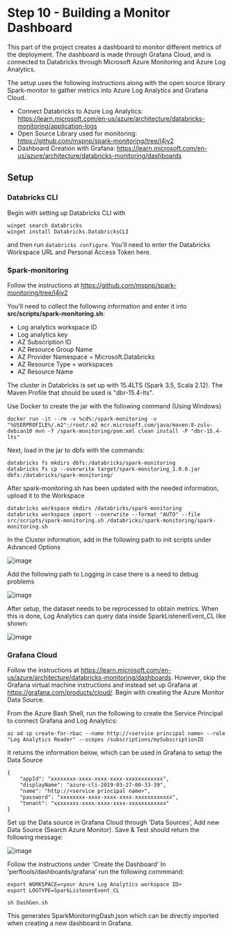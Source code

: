 # Step 10 - Building a Monitor Dashboard

This part of the project creates a dashboard to monitor different metrics of the deployment. The dashboard is made through Grafana Cloud, and is connected to Databricks through Microsoft Azure Monitoring and Azure Log Analytics. 

The setup uses the following instructions along with the open source library Spark-monitor to gather metrics into Azure Log Analytics and Grafana Cloud.
- Connect Databricks to Azure Log Analytics: https://learn.microsoft.com/en-us/azure/architecture/databricks-monitoring/application-logs
- Open Source Library used for monitoring: https://github.com/mspnp/spark-monitoring/tree/l4jv2
- Dashboard Creation with Grafana: https://learn.microsoft.com/en-us/azure/architecture/databricks-monitoring/dashboards

## Setup

### Databricks CLI
Begin with setting up Databricks CLI with 
```
winget search databricks
winget install Databricks.DatabricksCLI
```
and then run ```databricks configure```. You'll need to enter the Databricks Workspace URL and Personal Access Token here.

### Spark-monitoring
Follow the instructions at https://github.com/mspnp/spark-monitoring/tree/l4jv2

You'll need to collect the following information and enter it into **src/scripts/spark-monitoring.sh**: 
- Log analytics workspace ID
- Log analytics key
- AZ Subscription ID
- AZ Resource Group Name
- AZ Provider Namespace = Microsoft.Databricks
- AZ Resource Type = workspaces
- AZ Resource Name

The cluster in Databricks is set up with 15.4LTS (Spark 3.5, Scala 2.12). The Maven Profile that should be used is "dbr-15.4-lts".

Use Docker to create the jar with the following command (Using Windows)
```
docker run -it --rm -v %cd%:/spark-monitoring -v "%USERPROFILE%/.m2":/root/.m2 mcr.microsoft.com/java/maven:8-zulu-debian10 mvn -f /spark-monitoring/pom.xml clean install -P "dbr-15.4-lts"
```

Next, load in the jar to dbfs with the commands:
```
databricks fs mkdirs dbfs:/databricks/spark-monitoring
databricks fs cp --overwrite target/spark-monitoring_1.0.0.jar dbfs:/databricks/spark-monitoring/
```
After spark-monitoring.sh has been updated with the needed information, upload it to the Workspace
```
databricks workspace mkdirs /databricks/spark-monitoring
databricks workspace import --overwrite --format "AUTO" --file src/scripts/spark-monitoring.sh /databricks/spark-monitoring/spark-monitoring.sh
```

In the Cluster information, add in the following path to init scripts under Advanced Options

![image](https://github.com/user-attachments/assets/5316a577-b351-44dd-b516-945b85ab8d17)

Add the following path to Logging in case there is a need to debug problems

![image](https://github.com/user-attachments/assets/950a678f-00bf-4c6e-8ad2-9b84ab12e208)

After setup, the dataset needs to be reprocessed to obtain metrics. When this is done, Log Analytics can query data inside SparkListenerEvent_CL like shown:

![image](https://github.com/user-attachments/assets/35f72168-1c06-4c3a-a23d-072b89122bcb)

### Grafana Cloud
Follow the instructions at https://learn.microsoft.com/en-us/azure/architecture/databricks-monitoring/dashboards. However, skip the Grafana virtual machine instructions and instead set up Grafana at https://grafana.com/products/cloud/. Begin with creating the Azure Monitor Data Source.

From the Azure Bash Shell, run the following to create the Service Principal to connect Grafana and Log Analytics:
```
az ad sp create-for-rbac --name http://<service principal name> --role "Log Analytics Reader" --scopes /subscriptions/mySubscriptionID
```
It returns the information below, which can be used in Grafana to setup the Data Source
```
{
    "appId": "xxxxxxxx-xxxx-xxxx-xxxx-xxxxxxxxxxxx",
    "displayName": "azure-cli-2019-03-27-00-33-39",
    "name": "http://<service principal name>",
    "password": "xxxxxxxx-xxxx-xxxx-xxxx-xxxxxxxxxxxx",
    "tenant": "xxxxxxxx-xxxx-xxxx-xxxx-xxxxxxxxxxxx"
}
```
Set up the Data source in Grafana Cloud through 'Data Sources', Add new Data Source (Search Azure Monitor). Save & Test should return the following message:

![image](https://github.com/user-attachments/assets/1c5a8c14-fc7e-428f-8495-9d888f02c3e7)

Follow the instructions under 'Create the Dashboard'
In 'perftools/dashboards/grafana' run the following commmand:
```
export WORKSPACE=<your Azure Log Analytics workspace ID>
export LOGTYPE=SparkListenerEvent_CL

sh DashGen.sh
```
This generates SparkMonitoringDash.json which can be directly imported when creating a new dashboard in Grafana.









